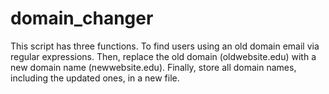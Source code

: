 # domain_changer
This script has three functions. To find users using an old domain email via regular expressions. Then, replace the old domain (oldwebsite.edu) with a new domain name (newwebsite.edu). Finally, store all domain names, including the updated ones, in a new file.

